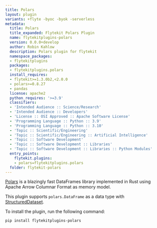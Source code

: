 ```yaml
---
title: Polars
layout: plugin
variants: +flyte -byoc -byok -serverless
metadata:
  title: Polars
  title_expanded: Flytekit Polars Plugin
  name: flytekitplugins-polars
  version: 0.0.0+develop
  author: Robin Kahlow
  description: Polars plugin for flytekit
  namespace_packages:
  - flytekitplugins
  packages:
  - flytekitplugins.polars
  install_requires:
  - flytekit>=1.3.0b2,<2.0.0
  - polars>=0.8.27
  - pandas
  license: apache2
  python_requires: '>=3.9'
  classifiers:
  - 'Intended Audience :: Science/Research'
  - 'Intended Audience :: Developers'
  - 'License :: OSI Approved :: Apache Software License'
  - 'Programming Language :: Python :: 3.9'
  - 'Programming Language :: Python :: 3.10'
  - 'Topic :: Scientific/Engineering'
  - 'Topic :: Scientific/Engineering :: Artificial Intelligence'
  - 'Topic :: Software Development'
  - 'Topic :: Software Development :: Libraries'
  - 'Topic :: Software Development :: Libraries :: Python Modules'
  entry_points:
    flytekit.plugins:
    - polars=flytekitplugins.polars
  folder: flytekit-polars
---
```


[Polars](https://github.com/pola-rs/polars) is a blazingly fast DataFrames library implemented in Rust using Apache Arrow Columnar Format as memory model.

This plugin supports `polars.DataFrame` as a data type with [StructuredDataset](https://docs.flyte.org/en/latest/user_guide/data_types_and_io/structureddataset.html).

To install the plugin, run the following command:

```bash
pip install flytekitplugins-polars
```
